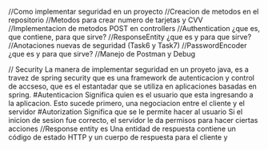 //Como implementar seguridad en un proyecto
//Creacion de metodos en el repositorio
//Metodos para crear numero de tarjetas y CVV
//Implementacion de metodos POST en controllers
//Authentication ¿que es, que contiene, para que sirve?
//ResponseEntity ¿que es y para que sirve?
//Anotaciones nuevas de seguridad (Task6 y Task7)
//PasswordEncoder ¿que es y para que sirve?
//Manejo de Postman y Debug

//
Security
La manera de implementar seguridad en un proyeto java, es a travez de spring security que es una framework de autenticacion y control de accseso, que es el estantadar que se utiliza en aplicaciones basadas en spring.
#Autenticacion
Significa quien es el usuario que esta ingresando a la aplicacion. Esto sucede primero, una negociacion entre el cliente y el servidor
#Autorization
Significa que se le permite hacer al usuario
Si el inicion de sesion fue correcto, el servidor le da permisos para hacer ciertas acciones
//Response entity es Una entidad de respuesta contiene un código de estado HTTP y un cuerpo de respuesta para el cliente  y 